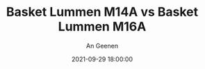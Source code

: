 ---
layout: album
title: Basket Lummen M14A vs Basket Lummen M16A
description: Oefen wedstrijd tussen Basket Lummen M14A en Basket Lummen M16A.
date: 2021-09-29 18:00:00
cover: /albums/2021-09-29-Basket-Lummen-M14A-Basket-Lummen-M16A/thumbnails/IMG_5139.JPG
author: An Geenen
archived: true
pagination: 
  enabled: true
  images: true
  imageLayout: image
  itemsPerPage: 256
---
